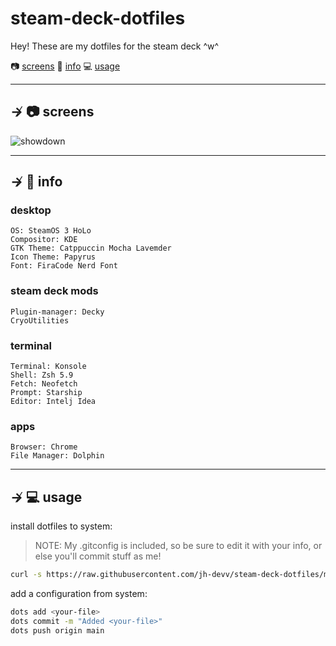 # steam-deck-dotfiles

Hey! These are my dotfiles for the steam deck ^w^

📷 [screens](#--screens)
📝 [info](#--info)
💻 [usage](#--usage)

---

## ↛ 📷 screens

![showdown](https://github.com/jh-devv/steam-deck-dotfiles/assets/122896463/f27cfc16-2011-4626-a4f4-6eee0ce723fc)

---

## ↛ 📝 info

### desktop

```text
OS: SteamOS 3 HoLo
Compositor: KDE
GTK Theme: Catppuccin Mocha Lavemder
Icon Theme: Papyrus
Font: FiraCode Nerd Font
```

### steam deck mods

```text
Plugin-manager: Decky
CryoUtilities
```

### terminal

```text
Terminal: Konsole
Shell: Zsh 5.9
Fetch: Neofetch
Prompt: Starship
Editor: Intelj Idea
```

### apps

```text
Browser: Chrome
File Manager: Dolphin
```

---

## ↛ 💻 usage

install dotfiles to system:

> NOTE: My .gitconfig is included, so be sure to edit it with your info, or else you'll commit stuff as me!

```sh
curl -s https://raw.githubusercontent.com/jh-devv/steam-deck-dotfiles/main/.local/bin/install.sh | sh
```

add a configuration from system:

```sh
dots add <your-file>
dots commit -m "Added <your-file>"
dots push origin main
```
